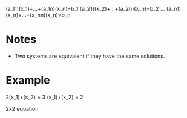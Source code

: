 (a_11)(x_1)+...+(a_1n)(x_n)=b_1
(a_21)(x_2)+...+(a_2n)(x_n)=b_2
...
(a_n1)(x_n)+...+(a_nn)(x_n)=b_n

# Notes
- Two systems are equivalent if they have the same solutions.

# Example
2(x_1)+(x_2) = 3
(x_1)+(x_2) = 2

2x2 equation

